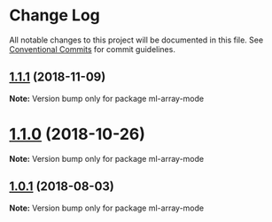 # Change Log

All notable changes to this project will be documented in this file.
See [Conventional Commits](https://conventionalcommits.org) for commit guidelines.

## [1.1.1](https://github.com/mljs/array/compare/ml-array-mode@1.1.0...ml-array-mode@1.1.1) (2018-11-09)

**Note:** Version bump only for package ml-array-mode





# [1.1.0](https://github.com/mljs/array/compare/ml-array-mode@1.0.1...ml-array-mode@1.1.0) (2018-10-26)

**Note:** Version bump only for package ml-array-mode





<a name="1.0.1"></a>
## [1.0.1](https://github.com/mljs/array/compare/ml-array-mode@1.0.0...ml-array-mode@1.0.1) (2018-08-03)




**Note:** Version bump only for package ml-array-mode
